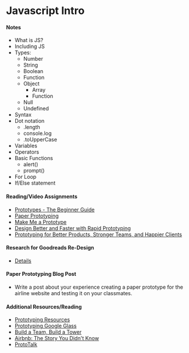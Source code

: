 # Javascript Intro

#### Notes
- What is JS?
- Including JS
- Types:
    + Number
    + String
    + Boolean
    + Function
    + Object
        * Array
        * Function
    + Null 
    + Undefined
- Syntax
- Dot notation
    + .length
    + console.log
    + .toUpperCase
- Variables
- Operators
- Basic Functions
    + alert()
    + prompt()
- For Loop
- If/Else statement


#### Reading/Video Assignments
- [Prototypes - The Beginner Guide](http://theuxreview.co.uk/prototypes-the-beginners-guide/)
- [Paper Prototyping](http://alistapart.com/article/paperprototyping)
- [Make Me a Prototype](http://www.contagious.com/blogs/news-and-views/12921137-make-me-a-prototype)
- [Design Better and Faster with Rapid Prototyping](http://www.smashingmagazine.com/2010/06/design-better-faster-with-rapid-prototyping/)
- [Prototyping for Better Products, Stronger Teams, and Happier Clients](http://www.smashingmagazine.com/2014/09/prototyping-for-better-products-stronger-teams-and-happier-clients/)

#### Research for Goodreads Re-Design
- [Details](assignments/goodreads-research.md)

#### Paper Prototyping Blog Post
- Write a post about your experience creating a paper prototype for the airline website and testing it on your classmates.

#### Additional Resources/Reading
- [Prototyping Resources](https://hackdesign.org/toolkit/rapid-prototyping)
- [Prototyping Google Glass](http://www.webpronews.com/heres-a-recent-ted-talk-about-prototyping-google-glass-2013-02)
- [Build a Team, Build a Tower](http://www.ted.com/talks/tom_wujec_build_a_tower)
- [Airbnb: The Story You Didn't Know](https://growthhackers.com/companies/airbnb/)
- [ProtoTalk](http://prototalk.io/)



